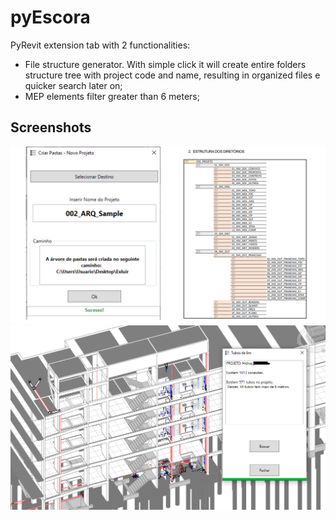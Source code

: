 # pyEscora

PyRevit extension tab with 2 functionalities:
-   File structure generator. With simple click it will create entire folders structure tree with project code and name, resulting in organized files e quicker search later on;
-   MEP elements filter greater than 6 meters;


## Screenshots
![Folder generator](./img/create-folders-script.png)
![MEP Elements](./img/tubes-search-script.png)
